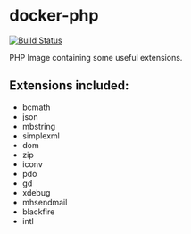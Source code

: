 # docker-php

[![Build Status](https://travis-ci.org/kporras07/docker-php.svg?branch=master)](https://travis-ci.org/kporras07/docker-php)

PHP Image containing some useful extensions.

## Extensions included:

- bcmath
- json
- mbstring
- simplexml
- dom
- zip
- iconv
- pdo
- gd
- xdebug
- mhsendmail
- blackfire
- intl
